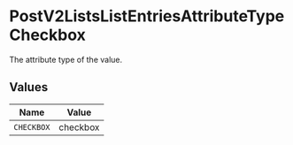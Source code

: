 # PostV2ListsListEntriesAttributeTypeCheckbox

The attribute type of the value.


## Values

| Name       | Value      |
| ---------- | ---------- |
| `CHECKBOX` | checkbox   |